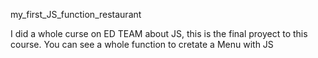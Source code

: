 my_first_JS_function_restaurant

I did a whole curse on ED TEAM about JS, this is the final proyect to this course.
You can see a whole function to cretate a Menu with JS
